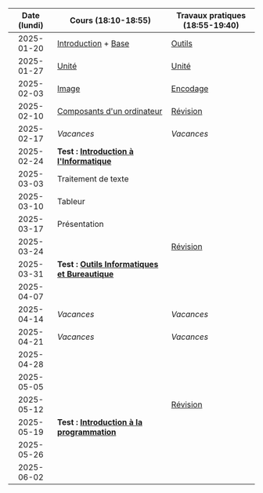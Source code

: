 | Date (lundi) | Cours (18:10-18:55)                                             | Travaux pratiques (18:55-19:40)    |
| :----------: | --------------------------------------------------------------- | ---------------------------------- |
|  2025-01-20  | [Introduction](/docs/2c/intro) + [Base](/docs/2c/info/base)     | [Outils](/docs/2c/bure/outils)     |
|  2025-01-27  | [Unité](/docs/2c/info/unite)                                    | [Unité](/docs/2c/info/unite)       |
|  2025-02-03  | [Image](/docs/2c/info/image)                                    | [Encodage](/docs/2c/info/encodage) |
|  2025-02-10  | [Composants d'un ordinateur](/docs/2c/info/composant)           | [Révision](/docs/2c/info/revision) |
|  2025-02-17  | _Vacances_                                                      | _Vacances_                         |
|  2025-02-24  | **Test : [Introduction à l'Informatique](/docs/2c/info)**       |                                    |
|  2025-03-03  | Traitement de texte                                             |                                    |
|  2025-03-10  | Tableur                                                         |                                    |
|  2025-03-17  | Présentation                                                    |                                    |
|  2025-03-24  |                                                                 | [Révision](/docs/2c/bure/revision) |
|  2025-03-31  | **Test : [Outils Informatiques et Bureautique](/docs/2c/bure)** |                                    |
|  2025-04-07  |                                                                 |                                    |
|  2025-04-14  | _Vacances_                                                      | _Vacances_                         |
|  2025-04-21  | _Vacances_                                                      | _Vacances_                         |
|  2025-04-28  |                                                                 |                                    |
|  2025-05-05  |                                                                 |                                    |
|  2025-05-12  |                                                                 | [Révision](/docs/2c/prog/revision) |
|  2025-05-19  | **Test : [Introduction à la programmation](/docs/2c/prog)**     |                                    |
|  2025-05-26  |                                                                 |                                    |
|  2025-06-02  |                                                                 |                                    |
